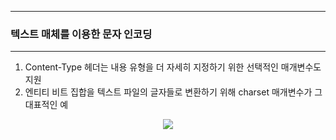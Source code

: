-----
### 텍스트 매체를 이용한 문자 인코딩
-----
1. Content-Type 헤더는 내용 유형을 더 자세히 지정하기 위한 선택적인 매개변수도 지원
2. 엔티티 비트 집합을 텍스트 파일의 글자들로 변환하기 위해 charset 매개변수가 그 대표적인 예
<div align="center">
<img src="https://github.com/user-attachments/assets/51aa5d6e-ee88-4af9-894b-dc22f0fde019">
</div>

